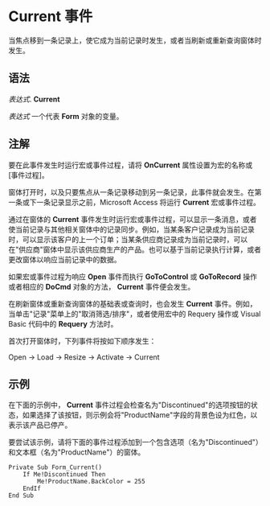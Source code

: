 
# Current 事件

当焦点移到一条记录上，使它成为当前记录时发生，或者当刷新或重新查询窗体时发生。


## 语法

 _表达式_. **Current**

 _表达式_ 一个代表 **Form** 对象的变量。


## 注解

要在此事件发生时运行宏或事件过程，请将  **OnCurrent** 属性设置为宏的名称或 [事件过程]。

窗体打开时，以及只要焦点从一条记录移动到另一条记录，此事件就会发生。在第一条或下一条记录显示之前，Microsoft Access 将运行  **Current** 宏或事件过程。

通过在窗体的  **Current** 事件发生时运行宏或事件过程，可以显示一条消息，或者使当前记录与其他相关窗体中的记录同步。例如，当某条客户记录成为当前记录时，可以显示该客户的上一个订单；当某条供应商记录成为当前记录时，可以在"供应商"窗体中显示该供应商生产的产品。也可以基于当前记录执行计算，或者更改窗体以响应当前记录中的数据。

如果宏或事件过程为响应  **Open** 事件而执行 **GoToControl** 或 **GoToRecord** 操作或者相应的 **DoCmd** 对象的方法， **Current** 事件便会发生。

在刷新窗体或重新查询窗体的基础表或查询时，也会发生  **Current** 事件。例如，当单击"记录"菜单上的"取消筛选/排序"，或者使用宏中的 Requery 操作或 Visual Basic 代码中的 **Requery** 方法时。

首次打开窗体时，下列事件将按如下顺序发生：

Open → Load → Resize → Activate → Current


## 示例

在下面的示例中， **Current** 事件过程会检查名为"Discontinued"的选项按钮的状态，如果选择了该按钮，则示例会将"ProductName"字段的背景色设为红色，以表示该产品已停产。

要尝试该示例，请将下面的事件过程添加到一个包含选项（名为"Discontinued"）和文本框（名为"ProductName"）的窗体。




```
Private Sub Form_Current()
    If Me!Discontinued Then
        Me!ProductName.BackColor = 255
    EndIf
End Sub

```

